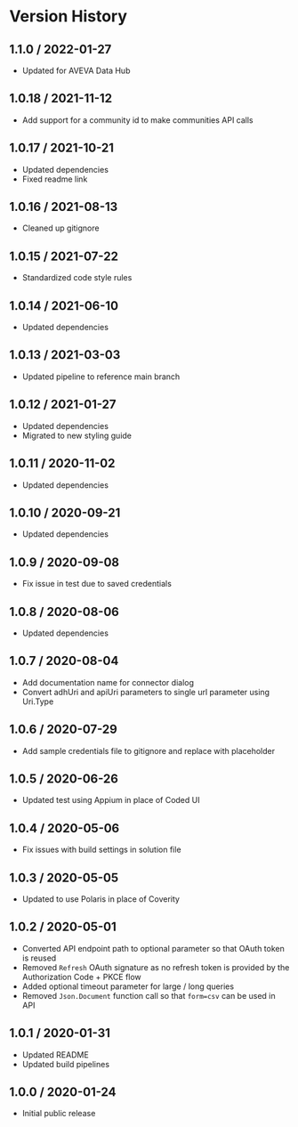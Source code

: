 # Version History

## 1.1.0 / 2022-01-27

- Updated for AVEVA Data Hub

## 1.0.18 / 2021-11-12

- Add support for a community id to make communities API calls

## 1.0.17 / 2021-10-21

- Updated dependencies
- Fixed readme link

## 1.0.16 / 2021-08-13

- Cleaned up gitignore

## 1.0.15 / 2021-07-22

- Standardized code style rules

## 1.0.14 / 2021-06-10

- Updated dependencies

## 1.0.13 / 2021-03-03

- Updated pipeline to reference main branch

## 1.0.12 / 2021-01-27

- Updated dependencies
- Migrated to new styling guide

## 1.0.11 / 2020-11-02

- Updated dependencies

## 1.0.10 / 2020-09-21

- Updated dependencies

## 1.0.9 / 2020-09-08

- Fix issue in test due to saved credentials

## 1.0.8 / 2020-08-06

- Updated dependencies

## 1.0.7 / 2020-08-04

- Add documentation name for connector dialog
- Convert adhUri and apiUri parameters to single url parameter using Uri.Type

## 1.0.6 / 2020-07-29

- Add sample credentials file to gitignore and replace with placeholder

## 1.0.5 / 2020-06-26

- Updated test using Appium in place of Coded UI

## 1.0.4 / 2020-05-06

- Fix issues with build settings in solution file

## 1.0.3 / 2020-05-05

- Updated to use Polaris in place of Coverity

## 1.0.2 / 2020-05-01

- Converted API endpoint path to optional parameter so that OAuth token is reused
- Removed `Refresh` OAuth signature as no refresh token is provided by the Authorization Code + PKCE flow
- Added optional timeout parameter for large / long queries
- Removed `Json.Document` function call so that `form=csv` can be used in API

## 1.0.1 / 2020-01-31

- Updated README
- Updated build pipelines

## 1.0.0 / 2020-01-24

- Initial public release
